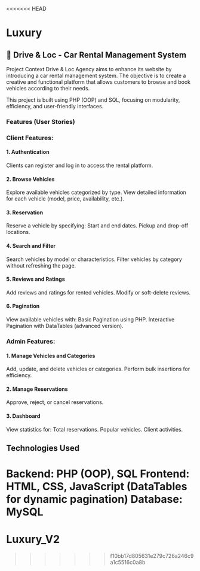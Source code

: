 <<<<<<< HEAD
# Luxury
## 🚗 Drive & Loc - Car Rental Management System
Project Context
Drive & Loc Agency aims to enhance its website by introducing a car rental management system. The objective is to create a creative and functional platform that allows customers to browse and book vehicles according to their needs.

This project is built using PHP (OOP) and SQL, focusing on modularity, efficiency, and user-friendly interfaces.

### Features (User Stories)
### Client Features:
#### 1. Authentication
Clients can register and log in to access the rental platform.
#### 2. Browse Vehicles
Explore available vehicles categorized by type.
View detailed information for each vehicle (model, price, availability, etc.).
#### 3. Reservation
Reserve a vehicle by specifying:
Start and end dates.
Pickup and drop-off locations.
#### 4. Search and Filter
Search vehicles by model or characteristics.
Filter vehicles by category without refreshing the page.
#### 5. Reviews and Ratings
Add reviews and ratings for rented vehicles.
Modify or soft-delete reviews.
#### 6. Pagination
View available vehicles with:
Basic Pagination using PHP.
Interactive Pagination with DataTables (advanced version).
### Admin Features:
#### 1. Manage Vehicles and Categories
Add, update, and delete vehicles or categories.
Perform bulk insertions for efficiency.
#### 2. Manage Reservations
Approve, reject, or cancel reservations.
#### 3. Dashboard
View statistics for:
Total reservations.
Popular vehicles.
Client activities.
## Technologies Used
Backend: PHP (OOP), SQL
Frontend: HTML, CSS, JavaScript (DataTables for dynamic pagination)
Database: MySQL
=======
# Luxury_V2
>>>>>>> f10bb17d805631e279c726a246c9a1c5516c0a8b

